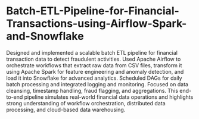 # Batch-ETL-Pipeline-for-Financial-Transactions-using-Airflow-Spark-and-Snowflake
Designed and implemented a scalable batch ETL pipeline for financial transaction data to detect fraudulent activities. Used Apache Airflow to orchestrate workflows that extract raw data from CSV files, transform it using Apache Spark for feature engineering and anomaly detection, and load it into Snowflake for advanced analytics. Scheduled DAGs for daily batch processing and integrated logging and monitoring. Focused on data cleansing, timestamp handling, fraud flagging, and aggregations. This end-to-end pipeline simulates real-world financial data operations and highlights strong understanding of workflow orchestration, distributed data processing, and cloud-based data warehousing.

